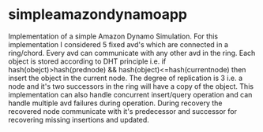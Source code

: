 # simpleamazondynamoapp
Implementation of a simple Amazon Dynamo Simulation.
For this implementation I considered 5 fixed avd's which are connected in a ring/chord. 
Every avd can communicate with any other avd in the ring.
Each object is stored according to DHT principle i.e. if hash(obejct)>hash(prednode) && hash(object)<=hash(currentnode) then insert the object in the current node.
The degree of replication is 3 i.e. a node and it's two successors in the ring will have a copy of the object.
This implementation can also handle concurrent insert/query operation and can handle multiple avd failures during operation.
During recovery the recovered node communicate with it's predecessor and successor for recovering missing insertions and updated.
